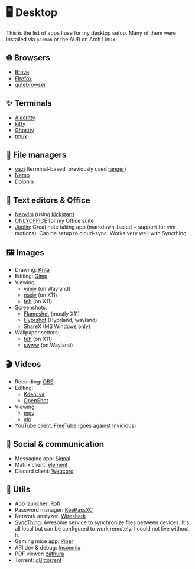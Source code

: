 # 🖥️ Desktop

This is the list of apps I use for my desktop setup.
Many of them were installed via `pacman` or the AUR on Arch Linux.

## 🌐 Browsers

- [Brave](https://brave.com)
- [Firefox](https://www.mozilla.org/firefox)
- [qutebrowser](https://github.com/qutebrowser/qutebrowser)

## ✨ Terminals

- [Alacritty](https://github.com/alacritty/alacritty)
- [kitty](https://github.com/kovidgoyal/kitty)
- [Ghostty](https://ghostty.org)
- [tmux](https://github.com/tmux/tmux)

## 📂 File managers

- [yazi](https://github.com/sxyazi/yazi) (terminal-based, previously used [ranger](https://github.com/ranger/ranger))
- [Nemo](https://github.com/linuxmint/nemo)
- [Dolphin](https://apps.kde.org/dolphin)

## 📝 Text editors & Office

- [Neovim](https://neovim.io/) (using [kickstart](https://github.com/nvim-lua/kickstart.nvim))
- [ONLYOFFICE](https://www.onlyoffice.com) for my Office suite 
- [Joplin](https://github.com/laurent22/joplin): Great note taking app (markdown-based + support for vim motions). Can be setup to cloud-sync. Works very well with Syncthing.

## 🖼️ Images

- Drawing: [Krita](https://krita.org)
- Editing: [Gimp](https://www.gimp.org)
- Viewing:
    - [vimiv](https://karlch.github.io/vimiv) (on Wayland)
    - [nsxiv](https://github.com/nsxiv/nsxiv) (on X11)
    - [feh](https://feh.finalrewind.org) (on X11)
- Screenshots:
    - [Flameshot](https://flameshot.org) (mostly X11)
    - [Hyprshot](https://github.com/Gustash/hyprshot) (Hyprland, wayland)
    - [ShareX](https://getsharex.com) (MS Windows only)
- Wallpaper setters:
    - [feh](https://feh.finalrewind.org) (on X11)
    - [swww](https://github.com/LGFae/swww) (on Wayland)

## 🎬 Videos

- Recording: [OBS](https://github.com/obsproject/obs-studio)
- Editing:
    - [Kdenlive](https://kdenlive.org)
    - [OpenShot](https://www.openshot.org)
- Viewing:
    - [mpv](https://mpv.io)
    - [vlc](https://www.videolan.org/vlc)
- YouTube client: [FreeTube](https://freetubeapp.io) (goes against [Invidious](https://invidious.io))

## 💬 Social & communication

- Messaging app: [Signal](https://www.signal.org)
- Matrix client: [element](https://element.io)
- Discord client: [Webcord](https://github.com/SpacingBat3/WebCord)

## 🧰 Utils

- App launcher: [Rofi](https://github.com/davatorium/rofi)
- Password manager: [KeePassXC](https://keepassxc.org)
- Network analyzer: [Wireshark](https://www.wireshark.org)
- [SyncThing](https://github.com/syncthing/syncthing): Awesome service to synchronize files between devices. It's all local but can be configured to work remotely. I could not live without it.
- Gaming mice app: [Piper](https://github.com/libratbag/piper)
- API dev & debug: [Insomnia](https://github.com/Kong/insomnia)
- PDF viewer: [zathura](https://github.com/pwmt/zathura)
- Torrent: [qBittorrent](https://www.qbittorrent.org)
